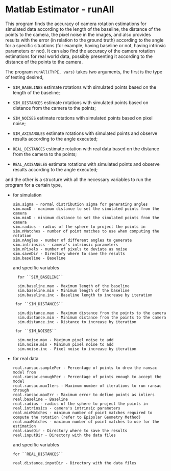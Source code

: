 # Matlab Estimator - runAll

This program finds the accuracy of camera rotation estimations for simulated data according to the length of the baseline, the distance of the points to the camera, the pixel noise in the images, and also provides results with the error (in relation to the ground truth) according to the angle for a specific situations (for example, having baseline or not, having intrinsic parameters or not). It can also find the accuracy of the camera rotation estimations for real world data, possibly presenting it according to the distance of the points to the camera.

The program ``runAll(TYPE, vars)`` takes two arguments, the first is the type of testing desired,

- ``SIM_BASELINES`` estimate rotations with simulated points based on the length of the baseline;

- ``SIM_DISTANCES`` estimate rotations with simulated points based on distance from the camera to the points;

- ``SIM_NOISES`` estimate rotations with simulated points based on pixel noise;

- ``SIM_AXISANGLES`` estimate rotations with simulated points and observe results according to the angle executed;

- ``REAL_DISTANCES`` estimate rotation with real data based on the distance from the camera to the points;

- ``REAL_AXISANGLES`` estimate rotations with simulated points and observe results according to the angle executed;

and the other is a structure with all the necessary variables to run the program for a certain type,

- for simulation 

      sim.sigma - normal distribution sigma for generating angles
      sim.maxD - maximum distance to set the simulated points from the camera
      sim.minD - minimum distance to set the simulated points from the camera
      sim.radius - radius of the sphere to project the points in
      sim.nMatches - number of point matches to use when computing the rotation
      sim.nAngles - number of different angles to generate
      sim.intrinsics - camera's intrinsic parameters
      sim.nPixels - number of pixels to deviate as noise
      sim.saveDir - Directory where to save the results
      sim.baseline - Baseline 

    and specific variables 
    
        for ``SIM_BASELINE``

        sim.baseline.max - Maximum length of the baseline
        sim.baseline.min - Minimum length of the baseline
        sim.baseline.inc - Baseline length to increase by iteration

       for ``SIM_DISTANCES``

        sim.distance.max - Maximum distance from the points to the camera
        sim.distance.min - Minimum distance from the points to the camera
        sim.distance.inc - Distance to increase by iteration

       for ``SIM_NOISES`` 

        sim.noise.max - Maximum pixel noise to add
        sim.noise.min - Minimum pixel noise to add
        sim.noise.inc - Pixel noise to increase by iteration
      
- for real data

      real.ransac.samplePer - Percentage of points to drew the ransac model from                  
      real.ransac.enoughPer - Percentage of points enough to accept the model         
      real.ransac.maxIters - Maximum number of iterations to run ransac through                 
      real.ransac.maxErr - Maximum error to define points as inliers    
      real.baseline - Baseline
      real.radius - radius of the sphere to project the points in
      real.intrinsics - camera's intrinsic parameters
      real.minMatches - minimum number of point matches required to compute the rotation (refer to Epipolar Geometry Method)
      real.maxMatches - maximum number of point matches to use for the estimation
      real.saveDir - Directory where to save the results
      real.inputDir - Directory with the data files
          
     and specific variables 
     
      for ``REAL_DISTANCES``

      real.distance.inputDir - Directory with the data files 
      
      
      
      
